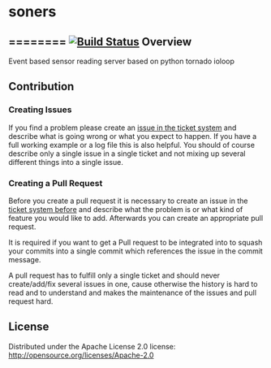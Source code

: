 # soners
========
[![Build Status](https://travis-ci.org/cpapazaf/soners.svg?branch=master)](https://travis-ci.org/cpapazaf/soners)
Overview
--------
Event based sensor reading server based on python tornado ioloop

## Contribution

### Creating Issues

If you find a problem please create an 
[issue in the ticket system](https://github.com/xpapazaf/soners/issues)
and describe what is going wrong or what you expect to happen.
If you have a full working example or a log file this is also helpful.
You should of course describe only a single issue in a single ticket and not 
mixing up several different things into a single issue.

### Creating a Pull Request

Before you create a pull request it is necessary to create an issue in
the [ticket system before](https://github.com/xpapazaf/soners/issues)
and describe what the problem is or what kind of feature you would like
to add. Afterwards you can create an appropriate pull request.

It is required if you want to get a Pull request to be integrated into to squash your
commits into a single commit which references the issue in the commit message.

A pull request has to fulfill only a single ticket and should never create/add/fix
several issues in one, cause otherwise the history is hard to read and to understand 
and makes the maintenance of the issues and pull request hard.

## License

Distributed under the Apache License 2.0 license: http://opensource.org/licenses/Apache-2.0
